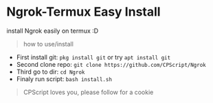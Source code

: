 # Ngrok-Termux Easy Install
install Ngrok easily on termux :D

> how to use/install

* First install git: `pkg install git` or try `apt install git`
* Second clone repo: `git clone https://github.com/CPScript/Ngrok`
* Third go to dir:   `cd Ngrok`
* Finaly run script: `bash install.sh `

> CPScript loves you, please follow for a cookie
